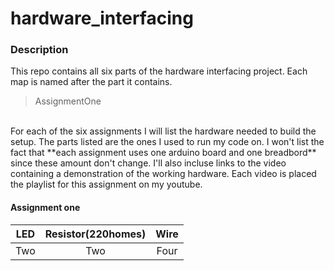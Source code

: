 # hardware_interfacing

### Description
This repo contains all six parts of the hardware interfacing project. Each map is named after the part it contains. 
<br>
>AssignmentOne
<br>
For each of the six assignments I will list the hardware needed to build the setup. The parts listed are the ones I used to run my code on. I won't list the fact that **each assignment uses one arduino board and one breadbord** since these amount don't change. 
I'll also incluse links to the video containing a demonstration of the working hardware. Each video is placed the playlist for this assignment on my youtube. 

#### Assignment one
| LED | Resistor(220homes) | Wire |
|:-------:|:-------:|:--------:|
| Two | Two | Four |
